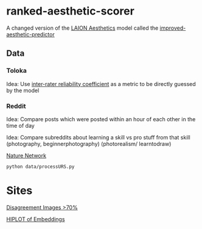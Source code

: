 # ranked-aesthetic-scorer
A changed version of the [LAION Aesthetics](https://laion.ai/blog//) model called the [improved-aesthetic-predictor](https://github.com/christophschuhmann/improved-aesthetic-predictor)

## Data

### Toloka
Idea: Use [inter-rater reliability coefficient](https://en.wikipedia.org/wiki/Inter-rater_reliability) as a metric to be directly guessed by the model

### Reddit
Idea: Compare posts which were posted within an hour of each other in the time of day

Idea: Compare subreddits about learning a skill vs pro stuff from that skill (photography, beginnerphotography) (photorealism/ learntodraw)


[Nature Network](https://www.reddit.com/r/sfwpornnetwork/wiki/network/#wiki_nature)

`python data/processURS.py`


# Sites
[Disagreement Images >70%](https://mathyouf.github.io/ranked-aesthetic-scorer/sites/top_10_percent.html)

[HIPLOT of Embeddings](https://mathyouf.github.io/ranked-aesthetic-scorer/sites/aes_hiplot.html)